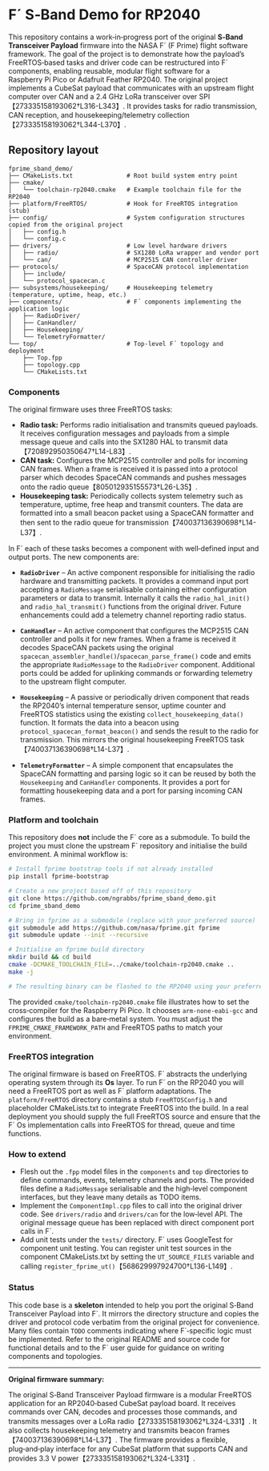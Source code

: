 # F´ S‑Band Demo for RP2040

This repository contains a work‑in‑progress port of the original **S‑Band Transceiver Payload** firmware into the NASA F´ (F Prime) flight software framework.  The goal of the project is to demonstrate how the payload’s FreeRTOS‑based tasks and driver code can be restructured into F´ components, enabling reusable, modular flight software for a Raspberry Pi Pico or Adafruit Feather RP2040.  The original project implements a CubeSat payload that communicates with an upstream flight computer over CAN and a 2.4 GHz LoRa transceiver over SPI【273335158193062†L316-L343】.  It provides tasks for radio transmission, CAN reception, and housekeeping/telemetry collection【273335158193062†L344-L370】.

## Repository layout

```
fprime_sband_demo/
├── CMakeLists.txt               # Root build system entry point
├── cmake/
│   └── toolchain-rp2040.cmake   # Example toolchain file for the RP2040
├── platform/FreeRTOS/           # Hook for FreeRTOS integration (stub)
├── config/                      # System configuration structures copied from the original project
│   ├── config.h
│   └── config.c
├── drivers/                     # Low level hardware drivers
│   ├── radio/                   # SX1280 LoRa wrapper and vendor port
│   └── can/                     # MCP2515 CAN controller driver
├── protocols/                   # SpaceCAN protocol implementation
│   ├── include/
│   └── protocol_spacecan.c
├── subsystems/housekeeping/     # Housekeeping telemetry (temperature, uptime, heap, etc.)
├── components/                  # F´ components implementing the application logic
│   ├── RadioDriver/
│   ├── CanHandler/
│   ├── Housekeeping/
│   └── TelemetryFormatter/
└── top/                         # Top‑level F´ topology and deployment
    ├── Top.fpp
    ├── topology.cpp
    └── CMakeLists.txt
```

### Components

The original firmware uses three FreeRTOS tasks:

* **Radio task:** Performs radio initialisation and transmits queued payloads.  It receives configuration messages and payloads from a simple message queue and calls into the SX1280 HAL to transmit data【720892950350647†L14-L83】.
* **CAN task:** Configures the MCP2515 controller and polls for incoming CAN frames.  When a frame is received it is passed into a protocol parser which decodes SpaceCAN commands and pushes messages onto the radio queue【805012935155573†L26-L35】.
* **Housekeeping task:** Periodically collects system telemetry such as temperature, uptime, free heap and transmit counters.  The data are formatted into a small beacon packet using a SpaceCAN formatter and then sent to the radio queue for transmission【740037136390698†L14-L37】.

In F´ each of these tasks becomes a component with well‑defined input and output ports.  The new components are:

* **`RadioDriver`** – An active component responsible for initialising the radio hardware and transmitting packets.  It provides a command input port accepting a `RadioMessage` serialisable containing either configuration parameters or data to transmit.  Internally it calls the `radio_hal_init()` and `radio_hal_transmit()` functions from the original driver.  Future enhancements could add a telemetry channel reporting radio status.

* **`CanHandler`** – An active component that configures the MCP2515 CAN controller and polls it for new frames.  When a frame is received it decodes SpaceCAN packets using the original `spacecan_assembler_handle()`/`spacecan_parse_frame()` code and emits the appropriate `RadioMessage` to the `RadioDriver` component.  Additional ports could be added for uplinking commands or forwarding telemetry to the upstream flight computer.

* **`Housekeeping`** – A passive or periodically driven component that reads the RP2040’s internal temperature sensor, uptime counter and FreeRTOS statistics using the existing `collect_housekeeping_data()` function.  It formats the data into a beacon using `protocol_spacecan_format_beacon()` and sends the result to the radio for transmission.  This mirrors the original housekeeping FreeRTOS task【740037136390698†L14-L37】.

* **`TelemetryFormatter`** – A simple component that encapsulates the SpaceCAN formatting and parsing logic so it can be reused by both the `Housekeeping` and `CanHandler` components.  It provides a port for formatting housekeeping data and a port for parsing incoming CAN frames.

### Platform and toolchain

This repository does **not** include the F´ core as a submodule.  To build the project you must clone the upstream F´ repository and initialise the build environment.  A minimal workflow is:

```bash
# Install fprime bootstrap tools if not already installed
pip install fprime-bootstrap

# Create a new project based off of this repository
git clone https://github.com/ngrabbs/fprime_sband_demo.git
cd fprime_sband_demo

# Bring in fprime as a submodule (replace with your preferred source)
git submodule add https://github.com/nasa/fprime.git fprime
git submodule update --init --recursive

# Initialise an fprime build directory
mkdir build && cd build
cmake -DCMAKE_TOOLCHAIN_FILE=../cmake/toolchain-rp2040.cmake ..
make -j

# The resulting binary can be flashed to the RP2040 using your preferred method
```

The provided `cmake/toolchain-rp2040.cmake` file illustrates how to set the cross‑compiler for the Raspberry Pi Pico.  It chooses `arm-none-eabi-gcc` and configures the build as a bare‑metal system.  You must adjust the `FPRIME_CMAKE_FRAMEWORK_PATH` and FreeRTOS paths to match your environment.

### FreeRTOS integration

The original firmware is based on FreeRTOS.  F´ abstracts the underlying operating system through its **Os** layer.  To run F´ on the RP2040 you will need a FreeRTOS port as well as F´ platform adaptations.  The `platform/FreeRTOS` directory contains a stub `FreeRTOSConfig.h` and placeholder CMakeLists.txt to integrate FreeRTOS into the build.  In a real deployment you should supply the full FreeRTOS source and ensure that the F´ Os implementation calls into FreeRTOS for thread, queue and time functions.

### How to extend

* Flesh out the `.fpp` model files in the `components` and `top` directories to define commands, events, telemetry channels and ports.  The provided files define a `RadioMessage` serialisable and the high‑level component interfaces, but they leave many details as TODO items.
* Implement the `ComponentImpl.cpp` files to call into the original driver code.  See `drivers/radio` and `drivers/can` for the low‑level API.  The original message queue has been replaced with direct component port calls in F´.
* Add unit tests under the `tests/` directory.  F´ uses GoogleTest for component unit testing.  You can register unit test sources in the component CMakeLists.txt by setting the `UT_SOURCE_FILES` variable and calling `register_fprime_ut()`【568629997924700†L136-L149】.

### Status

This code base is a **skeleton** intended to help you port the original S‑Band Transceiver Payload into F´.  It mirrors the directory structure and copies the driver and protocol code verbatim from the original project for convenience.  Many files contain `TODO` comments indicating where F´‑specific logic must be implemented.  Refer to the original README and source code for functional details and to the F´ user guide for guidance on writing components and topologies.

---

**Original firmware summary:**

The original S‑Band Transceiver Payload firmware is a modular FreeRTOS application for an RP2040‑based CubeSat payload board.  It receives commands over CAN, decodes and processes those commands, and transmits messages over a LoRa radio【273335158193062†L324-L331】.  It also collects housekeeping telemetry and transmits beacon frames【740037136390698†L14-L37】.  The firmware provides a flexible, plug‑and‑play interface for any CubeSat platform that supports CAN and provides 3.3 V power【273335158193062†L324-L331】.